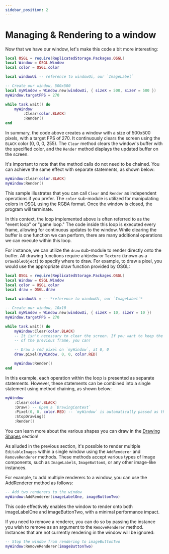 ```yaml
---
sidebar_position: 2
---
```


# Managing & Rendering to a window

Now that we have our window, let's make this code a bit more interesting:

```lua
local OSGL = require(ReplicatedStorage.Packages.OSGL)
local Window = OSGL.Window
local color = OSGL.color

local windowUi -- reference to windowUi, our `ImageLabel`

-- Create our window, 500x500
local myWindow = Window.new(windowUi, { sizeX = 500, sizeY = 500 })
myWindow.targetFPS = 270

while task.wait() do
    myWindow
        :Clear(color.BLACK)
        :Render()
end
```

In summary, the code above creates a window with a size of 500x500 pixels, with a target FPS of 270. It continuously clears the screen using the `BLACK` color (0, 0, 0, 255). The `Clear` method clears the window's buffer with the specified color, and the `Render` method displays the updated buffer on the screen.

It's important to note that the method calls do not need to be chained. You can achieve the same effect with separate statements, as shown below:

```lua
myWindow:Clear(color.BLACK)
myWindow:Render()
```

This sample illustrates that you can call `Clear` and `Render` as independent operations if you prefer. The `color` sub-module is utilized for manipulating colors in OSGL using the RGBA format. Once the window is closed, the program will terminate.

In this context, the loop implemented above is often referred to as the "event loop" or "game loop." The code inside this loop is executed every frame, allowing for continuous updates to the window. While clearing the buffer is one function we can perform, there are many additional operations we can execute within this loop.

For instance, we can utilize the `draw` sub-module to render directly onto the buffer. All drawing functions require a `Window` or `Texture` (known as a `DrawableObject`) to specify where to draw. For example, to draw a pixel, you would use the appropriate draw function provided by OSGL:

```lua
local OSGL = require(ReplicatedStorage.Packages.OSGL)
local Window = OSGL.Window
local color = OSGL.color
local draw = OSGL.draw

local windowUi = -- *reference to windowUi, our `ImageLabel`*

-- Create our window, 10x10
local myWindow = Window.new(windowUi, { sizeX = 10, sizeY = 10 })
myWindow.targetFPS = 270

while task.wait() do
    myWindow:Clear(color.BLACK)
    -- It isn't necessary to clear the screen. If you want to keep the contents
    -- of the previous frame, you can!

    -- Draw a red pixel on `myWindow`, at 0, 0
    draw.pixel(myWindow, 0, 0, color.RED)

    myWindow:Render()
end
```

In this example, each operation within the loop is presented as separate statements. However, these statements can be combined into a single statement using method chaining, as shown below:

```lua
myWindow
    :Clear(color.BLACK)
    :Draw() -- Open a `DrawingContext`
    :Pixel(0, 0, color.RED) -- `myWindow` is automatically passed as the first argument
    :StopDrawing()
    :Render()
```

You can learn more about the various shapes you can draw in the [Drawing Shapes](../Shapes/drawing-shapes) section!

As alluded in the previous section, it's possible to render multiple `EditableImages` within a single window using the `AddRenderer` and `RemoveRenderer` methods. These methods accept various types of Image components, such as `ImageLabel`s, `ImageButton`s, or any other image-like instances.

For example, to add multiple renderers to a window, you can use the AddRenderer method as follows:
```lua
-- Add two renderers to the window
myWindow:AddRenderer(imageLabelOne, imageButtonTwo)
```
This code effectively enables the window to render onto both imageLabelOne and imageButtonTwo, with a minimal performance impact.

If you need to remove a renderer, you can do so by passing the instance you wish to remove as an argument to the `RemoveRenderer` method. Instances that are not currently rendering in the window will be ignored:
```lua
-- Stop the window from rendering to imageButtonTwo
myWindow:RemoveRenderer(imageButtonTwo)
```